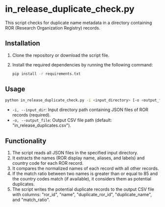 # in_release_duplicate_check.py

This script checks for duplicate name metadata in a directory containing ROR (Research Organization Registry) records.

## Installation

1. Clone the repository or download the script file.
2. Install the required dependencies by running the following command:

   ```bash
   pip install -r requirements.txt
   ```

## Usage

```bash
python in_release_duplicate_check.py -i <input_directory> [-o <output_file>]
```

- `-i, --input_dir`: Input directory path containing JSON files of ROR records (required).
- `-o, --output_file`: Output CSV file path (default: "in_release_duplicates.csv").

## Functionality

1. The script reads all JSON files in the specified input directory.
2. It extracts the names (ROR display name, aliases, and labels) and country code for each ROR record.
3. It compares the normalized names of each record with all other records.
4. If the match ratio between two names is greater than or equal to 85 and the country codes match (if available), it considers them as potential duplicates.
5. The script writes the potential duplicate records to the output CSV file with columns: "ror_id", "name", "duplicate_ror_id", "duplicate_name", and "match_ratio".